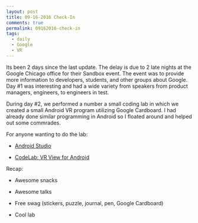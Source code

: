 ```yaml
---
layout: post
title: 09-16-2016 Check-In
comments: true
permalink: 09162016-check-in
tags:
  - daily
  - Google
  - VR
---
```


Its been 2 days since the last update.  The delay is due to 2 late nights at the Google Chicago office for their Sandbox event.  The event was to provide more information to developers, students, and other groups about Google.  Day #1 was interesting and had a wide variety from speakers from product managers, engineers, to engineers in test. 

During day #2, we performed a number a small coding lab in which we created a small Android VR program utilizing Google Cardboard.  I had already done similar programming in Android so I floated around and helped out some commrades.

For anyone wanting to do the lab:

  * [Android Studio](https://developer.android.com/studio/index.html)

  * [CodeLab: VR View for Android](https://docs.google.com/presentation/d/17qQyeZ6USuZxtay9GwHDeImkrzkvtFT-6--dDWdIIas/edit#slide=id.g109c904e9d_0_0)

Recap:

  * Awesome snacks

  * Awesome talks

  * Free swag (stickers, puzzle, journal, pen, Google Cardboard)

  * Cool lab